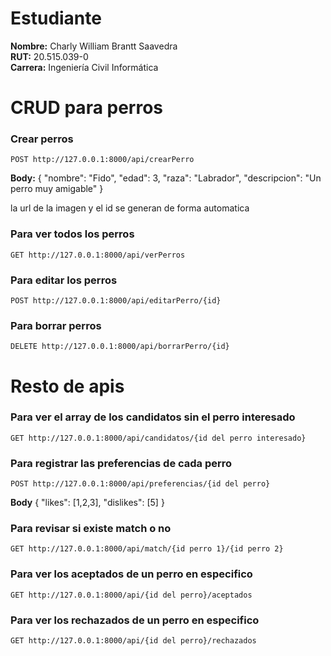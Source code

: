 # Estudiante
**Nombre:** Charly William Brantt Saavedra  
**RUT:** 20.515.039-0  
**Carrera:** Ingeniería Civil Informática  

# CRUD para perros

### Crear perros
`POST http://127.0.0.1:8000/api/crearPerro`  

**Body:**
{
    "nombre": "Fido",
    "edad": 3,
    "raza": "Labrador",
    "descripcion": "Un perro muy amigable"
}

la url de la imagen y el id se generan de forma automatica

### Para ver todos los perros

`GET http://127.0.0.1:8000/api/verPerros`

### Para editar los perros

`POST http://127.0.0.1:8000/api/editarPerro/{id}`

### Para borrar perros

`DELETE http://127.0.0.1:8000/api/borrarPerro/{id}`



# Resto de apis

### Para ver el array de los candidatos sin el perro interesado
`GET http://127.0.0.1:8000/api/candidatos/{id del perro interesado}`

### Para registrar las preferencias de cada perro
`POST http://127.0.0.1:8000/api/preferencias/{id del perro}`

**Body**
{
    "likes": [1,2,3],
    "dislikes": [5]
}

### Para revisar si existe match o no
`GET http://127.0.0.1:8000/api/match/{id perro 1}/{id perro 2}`

### Para ver los aceptados de un perro en especifico
`GET http://127.0.0.1:8000/api/{id del perro}/aceptados`

### Para ver los rechazados de un perro en especifico
`GET http://127.0.0.1:8000/api/{id del perro}/rechazados`









